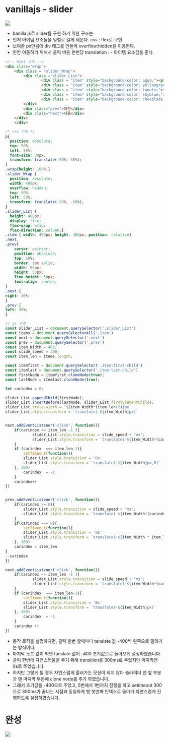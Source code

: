 # vanillajs - slider


<img src="./slider_img.png">

- banilla.js로 slider를 구현 하기 위한 구조는
- 먼저 아이템 요소들을 일렬로 길게 세운다. css : flex로 구현
- 보여줄 px만큼에 div 태그를 만들어 overflow:hidden을 이용한다.
- 한칸 이동하기 위해서 클릭 버튼 한번당 translation : - 아이템 요소값을 준다.

```html
<!-- html 구조 -->
<div class="wrap">
    <div class = "slider_Wrap">
        <div class ="slider_List">
                <div class = "item" style="background-color: aqua;"><p>1</p></div>
                <div class = "item" style="background-color: yellowgreen;"><p>2</p></div>
                <div class = "item" style="background-color: tomato;"><p>3</p></div>
                <div class = "item" style="background-color: skyblue;"><p>4</p></div>
                <div class = "item" style="background-color: chocolate;"><p>5</p></div>
        </div>
        <div class="prev">이전</div>
        <div class="next">다음</div>
    </div>
    </div>
```
```css
/* css 구조 */
p{
  position: absolute;
  top: 50%;
  left: 50%;
  font-size: 30px;
  transform: translate(-50%,-50%);
}
.wrap{height: 100%;}
.slider_Wrap {     
  position: absolute;
  width: 400px;
  overflow: hidden;
  top: 50%;
  left: 50%;
  transform: translate(-50%, -50%);
}
.slider_List {  
  height: 400px;
  display: flex;
  flex-wrap: wrap;
  flex-direction: column;}
.item { width: 400px; height: 400px; position: relative}
.next,
.prev{
    cursor: pointer;
    position: absolute;
    top: 50%;
    border: 1px solid;
    width: 50px;
    height: 50px;
    line-height: 50px;
    text-align: center;
} 
.next {
right: 30%;    
}
.prev {
left: 30%;
}
```

```javascript
// js 구조
const slider_List = document.querySelector('.slider_List')
const items = document.querySelectorAll('.item')
const next = document.querySelector('.next')
const prev = document.querySelector('.prev')
const item_Width = 400;
const slide_speed = 300;
const item_len = items.length; 

const itemfirst = document.querySelector('.item:first-child')
const itemlast = document.querySelector('.item:last-child')
const firstNode = itemfirst.cloneNode(true);
const lastNode = itemlast.cloneNode(true);

let carindex = 0;

slider_List.appendChild(firstNode);
slider_List.insertBefore(lastNode, slider_List.firstElementChild);
slider_List.style.width = `${item_Width*(item_len+2)}px`
slider_List.style.transform = `translate(-${item_Width}px)`


next.addEventListener('click', function(){
    if(carindex <= item_len -1 ){
            slider_List.style.transition = slide_speed + "ms";
            slider_List.style.transform = `translate(-${item_Width*(carindex +2)}px)`
    }
    if (carindex  === item_len-1){
        setTimeout(function(){
        slider_List.style.transition = '0s' 
        slider_List.style.transform = `translate(-${item_Width}px,0)`
    }, 300)
        carindex  = -1   
    }
    carindex++
})


prev.addEventListener('click', function(){
    if(carindex >= 0){
        slider_List.style.transition = slide_speed + "ms";
        slider_List.style.transform = `translate(-${item_Width*(carindex)}px)`
    }
    if(carindex === 0){    
        setTimeout(function(){
        slider_List.style.transition = '0s' 
        slider_List.style.transform = `translate(-${item_Width * item_len}px)`
    }, 300)
    carindex = item_len
}
--carindex
})
```

```javascript
next.addEventListener('click', function(){
    if(carindex <= item_len -1 ){
            slider_List.style.transition = slide_speed + "ms";
            slider_List.style.transform = `translate(-${item_Width*(carindex +2)}px)`
    }
    if (carindex  === item_len-1){
        setTimeout(function(){
        slider_List.style.transition = '0s' 
        slider_List.style.transform = `translate(-${item_Width}px)`
    }, 300)
        carindex  = -1   
    }
    carindex ++
})
```
- 동작 로직을 설명하자면, 클릭 한번 할때마다 tanslate 값 -400씩 왼쪽으로 밀려가는 방식이다.
- 마지막 노드 값이 되면 tanslate 값이 -400 초기값으로 돌아오게 설정하였습니다.
- 클릭 한번에 자연스러움을 주기 위해 transition를 300ms로 주었지만 마지막엔 0s로 주었습니다.
- 하지만 그렇게 될 경우 자연스럽게 흘러가는 모션이 되지 않아 슬라이더 맨 앞 부분과 맨 마지막 부분에 clone node를 추가 하였습니다.
- 그래서 초기값을 -400으로 주었고, 5번에서 1번까지 진행을 하고 setimeout 300으로 300ms가 끝나는 시점과 동일하게 맨 첫번째 인덱스로 돌아가 자연스럽게 진행하도록 설정하였습니다.

# 완성
<img src = "test.gif">
